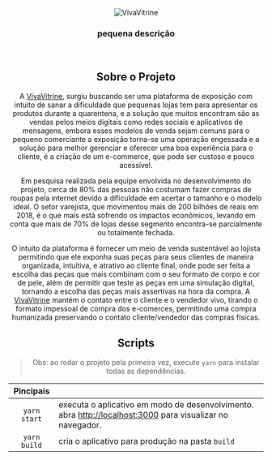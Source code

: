 <p align="center">
  <img src="https://github.com/alantechsafe/megahack-sebrae/blob/develop/src/assets/images/VivaVitrine.png" alt="VivaVitrine" />
</p>

<h3 align="center">
  pequena descrição
</h3>

<br>

<div align="center">


## Sobre o Projeto

A [VivaVitrine](url), surgiu buscando ser uma plataforma de exposição com intuito de sanar a dificuldade que pequenas lojas tem para apresentar os produtos durante a quarentena, e a solução que muitos encontram são as vendas pelos meios digitais como redes sociais e aplicativos de mensagens, embora esses modelos de venda sejam comuns para o pequeno comerciante a exposição torna-se uma operação engessada e a solução para melhor gerenciar e oferecer uma boa experiência para o cliente, é a criação de um e-commerce, que pode ser custoso e pouco acessível.

Em pesquisa realizada pela equipe envolvida no desenvolvimento do projeto, cerca de 80% das pessoas não costumam fazer compras de roupas pela internet devido a dificuldade em acertar o tamanho e o modelo ideal. O setor varejista, que movimentou mais de 200 bilhões de reais em 2018, é o que mais está sofrendo os impactos econômicos, levando em conta que mais de 70% de lojas desse segmento encontra-se parcialmente ou totalmente fechada.

O intuito da plataforma é fornecer um meio de venda sustentável ao lojista permitindo que ele exponha suas peças para seus clientes de maneira organizada, intuitiva, e atrativo ao cliente final, onde pode ser feita a escolha das peças que mais combinam com o seu formato de corpo e cor de pele, além de permitir que teste as peças em uma simulação digital, tornando a escolha das peças mais assertivas na hora da compra. A [VivaVitrine](url) mantém o contato entre o cliente e o vendedor vivo, tirando o formato impessoal de compra dos e-comerces, permitindo uma compra humanizada preservando o contato cliente/vendedor das compras físicas.


## Scripts

> Obs: ao rodar o projeto pela primeira vez, execute `yarn` para instalar todas as dependências.

|Pincipais ||
|:----------:|-------------|
|`yarn start`|executa o aplicativo em modo de desenvolvimento. abra [http://localhost:3000](http://localhost:3000) para visualizar no navegador.
|`yarn build`|cria o aplicativo para produção na pasta `build` |
